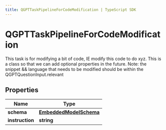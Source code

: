 ```yaml
---
title: QGPTTaskPipelineForCodeModification | TypeScript SDK
---
```



# QGPTTaskPipelineForCodeModification

This task is for modifying a bit of code, IE modify this code to do xyz.  This is a class so that we can add optional properties in the future.  Note: the snippet && language that needs to be modified should be within the QGPTQuestionInput.relevant

## Properties

Name | Type
------------ | -------------
**schema** | [**EmbeddedModelSchema**](EmbeddedModelSchema)
**instruction** | **string**


